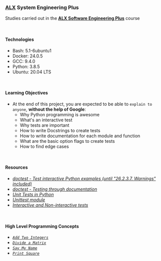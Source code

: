 ### [ALX](https://www.alxafrica.com/) System Engineering Plus

Studies carried out in the **[ALX Software Engineering Plus](https://www.alxafrica.com/software-engineering-plus/)** course

<br />

#### Technologies

* Bash:     5.1-6ubuntu1
* Docker:   24.0.5
* GCC:      9.4.0
* Python:   3.8.5
* Ubuntu:   20.04 LTS

<br />

#### Learning Objectives

* At the end of this project, you are expected to be able to `explain to anyone`, **without the help of Google**:
    * Why Python programming is awesome
    * What's an interactive test
    * Why tests are important
    * How to write Docstrings to create tests
    * How to write documentation for each module and function
    * What are the basic option flags to create tests
    * How to find edge cases

<br />

#### Resources

* _[doctest - Test interactive Python examples (until "26.2.3.7. Warnings" included)](https://docs.python.org/3.4/library/doctest.html)_
* _[doctest - Testing through documentation](https://pymotw.com/3/doctest/)_
* _[Unit Tests in Python](https://www.youtube.com/watch?v=1Lfv5tUGsn8)_
* _[Unittest module](https://www.youtube.com/watch?v=6tNS--WetLI)_
* _[Interactive and Non-interactive tests](https://mattermost.com/blog/testing-python-understanding-doctest-and-unittest/)_

<br />

#### High Level Programming Concepts

* _[`Add Two Integers`](0-add_integer.py)_
* _[`Divide a Matrix`](2-matrix_divided.py)_
* _[`Say My Name`](3-say_my_name.py)_
* _[`Print Square`](4-print_square.py)_

<br />
